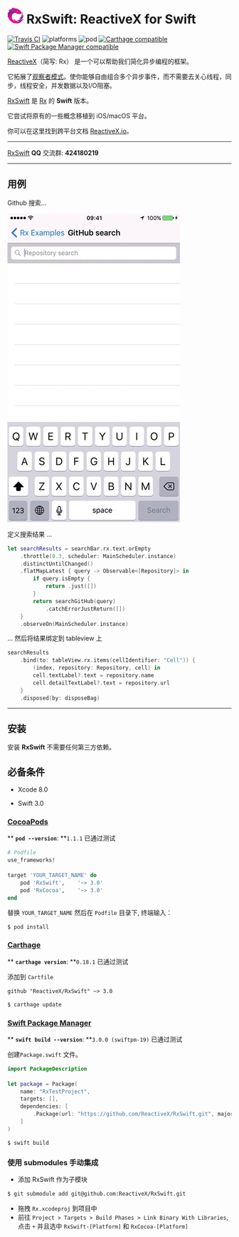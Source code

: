 <img src="assets/Rx_Logo_M.png" alt="Miss Electric Eel 2016" width="36" height="36"> RxSwift: ReactiveX for Swift
======================================

[![Travis CI](https://travis-ci.org/ReactiveX/RxSwift.svg?branch=master)](https://travis-ci.org/ReactiveX/RxSwift) ![platforms](https://img.shields.io/badge/platforms-iOS%20%7C%20macOS%20%7C%20tvOS%20%7C%20watchOS%20%7C%20Linux-333333.svg) ![pod](https://img.shields.io/cocoapods/v/RxSwift.svg) [![Carthage compatible](https://img.shields.io/badge/Carthage-compatible-4BC51D.svg?style=flat)](https://github.com/Carthage/Carthage) [![Swift Package Manager compatible](https://img.shields.io/badge/Swift%20Package%20Manager-compatible-brightgreen.svg)](https://github.com/apple/swift-package-manager)

[ReactiveX](http://reactivex.io/)（简写: Rx） 是一个可以帮助我们简化异步编程的框架。

它拓展了[观察者模式](https://zh.wikipedia.org/wiki/观察者模式)。使你能够自由组合多个异步事件，而不需要去关心线程，同步，线程安全，并发数据以及I/O阻塞。

[RxSwift](https://github.com/ReactiveX/RxSwift) 是 [Rx](https://github.com/Reactive-Extensions/Rx.NET) 的 **Swift** 版本。

它尝试将原有的一些概念移植到 iOS/macOS 平台。

你可以在这里找到跨平台文档 [ReactiveX.io](http://reactivex.io/)。

------

[RxSwift](https://github.com/ReactiveX/RxSwift) **QQ** 交流群: **424180219**

------

## 用例

Github 搜索...

![](assets/GithubSearch.gif)

定义搜索结果 ...
```swift
let searchResults = searchBar.rx.text.orEmpty
    .throttle(0.3, scheduler: MainScheduler.instance)
    .distinctUntilChanged()
    .flatMapLatest { query -> Observable<[Repository]> in
        if query.isEmpty {
            return .just([])
        }
        return searchGitHub(query)
            .catchErrorJustReturn([])
    }
    .observeOn(MainScheduler.instance)
```

... 然后将结果绑定到 tableview 上

```swift
searchResults
    .bind(to: tableView.rx.items(cellIdentifier: "Cell")) {
        (index, repository: Repository, cell) in
        cell.textLabel?.text = repository.name
        cell.detailTextLabel?.text = repository.url
    }
    .disposed(by: disposeBag)
```

------

## 安装

安装 **RxSwift** 不需要任何第三方依赖。

## 必备条件

* Xcode 8.0

* Swift 3.0

### [CocoaPods](https://guides.cocoapods.org/using/using-cocoapods.html)

** **`pod --version`**: **`1.1.1` 已通过测试

```ruby
# Podfile
use_frameworks!

target 'YOUR_TARGET_NAME' do
    pod 'RxSwift',    '~> 3.0'
    pod 'RxCocoa',    '~> 3.0'
end
```

替换 `YOUR_TARGET_NAME` 然后在 `Podfile` 目录下, 终端输入：

```bash
$ pod install
```

### [Carthage](https://github.com/Carthage/Carthage)

** **`carthage version`**: **`0.18.1` 已通过测试

添加到 `Cartfile`

```
github "ReactiveX/RxSwift" ~> 3.0
```

```bash
$ carthage update
```

### [Swift Package Manager](https://github.com/apple/swift-package-manager)

**  **`swift build --version`**: **`3.0.0 (swiftpm-19)` 已通过测试

创建`Package.swift` 文件。

```swift
import PackageDescription

let package = Package(
    name: "RxTestProject",
    targets: [],
    dependencies: [
        .Package(url: "https://github.com/ReactiveX/RxSwift.git", majorVersion: 3)
    ]
)
```

```bash
$ swift build
```

### 使用 submodules 手动集成

* 添加 RxSwift 作为子模块

```bash
$ git submodule add git@github.com:ReactiveX/RxSwift.git
```

* 拖拽 `Rx.xcodeproj` 到项目中
* 前往 `Project > Targets > Build Phases > Link Binary With Libraries`, 点击 `+` 并且选中 `RxSwift-[Platform]` 和 `RxCocoa-[Platform]`
